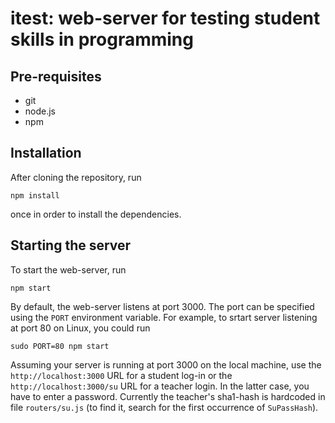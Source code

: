 itest: web-server for testing student skills in programming
===========================================================

Pre-requisites
--------------
- git
- node.js
- npm

Installation
------------

After cloning the repository, run
```
npm install
```
once in order to install the dependencies.

Starting the server
-------------------

To start the web-server, run
```
npm start
```
By default, the web-server listens at port 3000.
The port can be specified using the `PORT` environment variable. For example, to srtart server listening at port 80 on Linux, you could run
```
sudo PORT=80 npm start
```
Assuming your server is running at port 3000 on the local machine, use the `http://localhost:3000` URL for a student log-in or the `http://localhost:3000/su` URL for a teacher login. In the latter case, you have to enter a password. Currently the teacher's sha1-hash is hardcoded in file `routers/su.js` (to find it, search for the first occurrence of `SuPassHash`).
